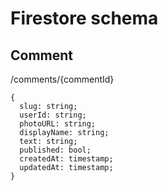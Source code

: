# Firestore schema

## Comment

/comments/{commentId}

```
{
  slug: string;
  userId: string;
  photoURL: string;
  displayName: string;
  text: string;
  published: bool;
  createdAt: timestamp;
  updatedAt: timestamp;
}
```
